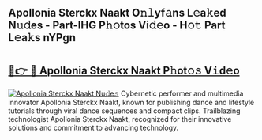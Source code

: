 ## Apollonia Sterckx Naakt O𝚗𝚕yf𝚊ns L𝚎a𝚔ed N𝚞𝚍es - Part-lHG P𝚑𝚘tos Vi𝚍𝚎o - H𝚘𝚝 Part L𝚎a𝚔s nYPgn

# <h2><a href="http://kf9a9l.oniu.top/?m=Apollonia+Sterckx+Naakt">🔗👉 🔴 Apollonia Sterckx Naakt P𝚑ot𝚘𝚜 V𝚒d𝚎o</a></h2>

[![Apollonia Sterckx Naakt Nu𝚍e𝚜](https://i.imgur.com/0qMVB7G.gif)](http://kf9a9l.oniu.top/?m=Apollonia+Sterckx+Naakt)
Cybernetic performer and multimedia innovator Apollonia Sterckx Naakt, known for publishing dance and lifestyle tutorials through viral dance sequences and compact clips. Trailblazing technologist Apollonia Sterckx Naakt, recognized for their innovative solutions and commitment to advancing technology.  
